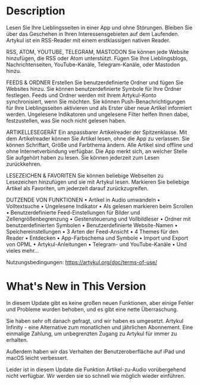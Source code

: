 # Description

Lesen Sie Ihre Lieblingsseiten in einer App und ohne Störungen. Bleiben Sie über das Geschehen in Ihren Interessensgebieten auf dem Laufenden. Artykul ist ein RSS-Reader mit einem erstklassigen nativen Reader.

RSS, ATOM, YOUTUBE, TELEGRAM, MASTODON
Sie können jede Website hinzufügen, die RSS oder Atom unterstützt. Fügen Sie Ihre Lieblingsblogs, Nachrichtenseiten, YouTube-Kanäle, Telegram-Kanäle, oder Mastodon hinzu.

FEEDS & ORDNER
Erstellen Sie benutzerdefinierte Ordner und fügen Sie Websites hinzu. Sie können benutzerdefinierte Symbole für Ihre Ordner festlegen. Feeds und Ordner werden mit Ihrem Artykul-Konto synchronisiert, wenn Sie möchten. Sie können Push-Benachrichtigungen für Ihre Lieblingsseiten aktivieren und als Erster über neue Artikel informiert werden.
Ungelesene Indikatoren und ungelesene Filter helfen Ihnen dabei, festzustellen, was Sie noch nicht gelesen haben.

ARTIKELLESEGERÄT
Ein anpassbarer Artikelreader der Spitzenklasse. Mit dem Artikelreader können Sie Artikel lesen, ohne die App zu verlassen. Sie können Schriftart, Größe und Farbthema ändern.
Alle Artikel sind offline und ohne Internetverbindung verfügbar. Die App merkt sich, an welcher Stelle Sie aufgehört haben zu lesen. Sie können jederzeit zum Lesen zurückkehren.

LESEZEICHEN & FAVORITEN
Sie können beliebige Webseiten zu Lesezeichen hinzufügen und sie mit Artykul lesen. Markieren Sie beliebige Artikel als Favoriten, um jederzeit darauf zurückzugreifen.

DUTZENDE VON FUNKTIONEN
• Artikel in Audio umwandeln
• Volltextsuche
• Ungelesene Indikator
• Als gelesen markieren beim Scrollen
• Benutzerdefinierte Feed-Einstellungen für Bilder und Zellengrößenbegrenzung
• Gestensteuerung und Vollbildleser
• Ordner mit benutzerdefinierten Symbolen
• Benutzerdefinierte Website-Namen
• Speichereinstellungen
• 3 Arten der Feed-Ansicht
• 4 Themes für den Reader
• Entdecken
• App-Farbschema und Symbole
• Import und Export von OPML
• Artykul-Anleitungen
• Telegram- und YouTube-Kanäle
• Und vieles mehr...

Nutzungsbedingungen: https://artykul.org/doc/terms-of-use/

# What's New in This Version

In diesem Update gibt es keine großen neuen Funktionen, aber einige Fehler und Probleme wurden behoben, und es gibt eine nette Überraschung.

Sie haben sehr oft danach gefragt, und wir haben es umgesetzt. Artykul Infinity - eine Alternative zum monatlichen und jährlichen Abonnement. Eine einmalige Zahlung, um unbegrenzten Zugang zu Artykul für immer zu erhalten.

Außerdem haben wir das Verhalten der Benutzeroberfläche auf iPad und macOS leicht verbessert.

Leider ist in diesem Update die Funktion Artikel-zu-Audio vorübergehend nicht verfügbar. Wir werden sie so schnell wie möglich wieder einführen.